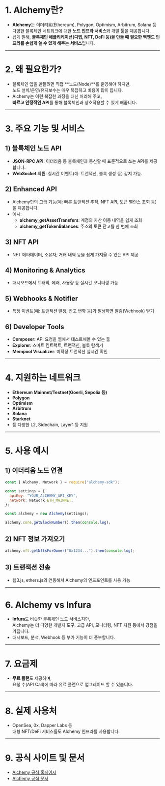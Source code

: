
# 1. Alchemy란?

- **Alchemy**는 이더리움(Ethereum), Polygon, Optimism, Arbitrum, Solana 등 다양한 블록체인 네트워크에 대한 **노드 인프라 서비스**와 개발 툴을 제공합니다.
- 쉽게 말해, **블록체인 애플리케이션(디앱, NFT, DeFi 등)을 만들 때 필요한 백엔드 인프라를 손쉽게 쓸 수 있게 해주는 서비스**입니다.

---

# 2. 왜 필요한가?

- 블록체인 앱을 만들려면 직접 **노드(Node)**를 운영해야 하지만,  
  노드 설치/운영/유지보수는 매우 복잡하고 비용이 많이 듭니다.
- Alchemy는 이런 복잡한 과정을 대신 처리해 주고,  
  **빠르고 안정적인 API**를 통해 블록체인과 상호작용할 수 있게 해줍니다.

---

# 3. 주요 기능 및 서비스

## 1) **블록체인 노드 API**

- **JSON-RPC API**: 이더리움 등 블록체인과 통신할 때 표준적으로 쓰는 API를 제공합니다.
- **WebSocket 지원**: 실시간 이벤트(예: 트랜잭션, 블록 생성 등) 감지 가능.

## 2) **Enhanced API**

- Alchemy만의 고급 기능(예: 빠른 트랜잭션 추적, NFT API, 토큰 밸런스 조회 등)을 제공합니다.
- 예시:
  - **alchemy_getAssetTransfers**: 계정의 자산 이동 내역을 쉽게 조회
  - **alchemy_getTokenBalances**: 주소의 토큰 잔고를 한 번에 조회

## 3) **NFT API**

- NFT 메타데이터, 소유자, 거래 내역 등을 쉽게 가져올 수 있는 API 제공

## 4) **Monitoring & Analytics**

- 대시보드에서 트래픽, 에러, 사용량 등 실시간 모니터링 가능

## 5) **Webhooks & Notifier**

- 특정 이벤트(예: 트랜잭션 발생, 잔고 변화 등)가 발생하면 알림(Webhook) 받기

## 6) **Developer Tools**

- **Composer**: API 요청을 웹에서 테스트해볼 수 있는 툴
- **Explorer**: 스마트 컨트랙트, 트랜잭션, 블록 탐색기
- **Mempool Visualizer**: 미확정 트랜잭션 실시간 확인

---

# 4. 지원하는 네트워크

- **Ethereum Mainnet/Testnet(Goerli, Sepolia 등)**
- **Polygon**
- **Optimism**
- **Arbitrum**
- **Solana**
- **Starknet**
- 등 다양한 L2, Sidechain, Layer1 등 지원

---

# 5. 사용 예시

## 1) **이더리움 노드 연결**

```javascript
const { Alchemy, Network } = require("alchemy-sdk");

const settings = {
  apiKey: "YOUR_ALCHEMY_API_KEY",
  network: Network.ETH_MAINNET,
};

const alchemy = new Alchemy(settings);

alchemy.core.getBlockNumber().then(console.log);
```

## 2) **NFT 정보 가져오기**

```javascript
alchemy.nft.getNftsForOwner("0x1234...").then(console.log);
```

## 3) **트랜잭션 전송**

- 웹3.js, ethers.js와 연동해서 Alchemy의 엔드포인트를 사용 가능

---

# 6. Alchemy vs Infura

- **Infura**도 비슷한 블록체인 노드 서비스지만,  
  Alchemy는 더 다양한 개발자 도구, 고급 API, 모니터링, NFT 지원 등에서 강점을 가집니다.
- 대시보드, 분석, Webhook 등 부가 기능이 더 풍부합니다.

---

# 7. 요금제

- **무료 플랜**도 제공하며,  
  요청 수(API Call)에 따라 유료 플랜으로 업그레이드 할 수 있습니다.

---

# 8. 실제 사용처

- OpenSea, 0x, Dapper Labs 등  
  대형 NFT/DeFi 서비스들도 Alchemy 인프라를 사용합니다.

---

# 9. 공식 사이트 및 문서

- [Alchemy 공식 홈페이지](https://alchemy.com/)
- [Alchemy 공식 문서](https://docs.alchemy.com/)
